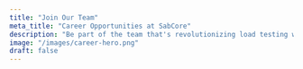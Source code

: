 ```yaml
---
title: "Join Our Team"
meta_title: "Career Opportunities at SabCore"
description: "Be part of the team that's revolutionizing load testing with AI"
image: "/images/career-hero.png"
draft: false
---
```

